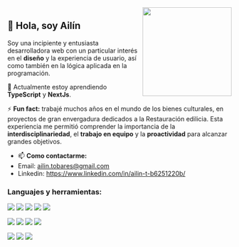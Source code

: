 <img align='right' src="https://media.tenor.com/0ygiqFaX-ssAAAAM/bongo-cat-typing.gif" width="200">
<h2>👋 Hola, soy Ailín</h2>

Soy una incipiente y entusiasta desarrolladora web con un particular interés en el **diseño** y la experiencia de usuario, así como también en la lógica aplicada en la programación.

🌱 Actualmente estoy aprendiendo **TypeScript** y **NextJs**.

⚡ **Fun fact:** trabajé muchos años en el mundo de los bienes culturales, en proyectos de gran envergadura dedicados a la Restauración edilicia. Esta experiencia me permitió comprender la importancia de la **interdisciplinariedad**, el **trabajo en equipo** y la **proactividad** para alcanzar grandes objetivos.

- 📫 **Como contactarme:**
- Email: ailin.tobares@gmail.com
- Linkedin: https://www.linkedin.com/in/ailin-t-b6251220b/


<h3 align="left">Languajes y herramientas:</h3>

<img src = "https://img.shields.io/badge/-HTML5-E34F26?style=flat&logo=html5&logoColor=white"> <img src = "https://img.shields.io/badge/-CSS3-1572B6?style=flat&logo=css3&logoColor=white"> <img src="https://img.shields.io/badge/-JavaScript-eed718?style=flat&logo=javascript&logoColor=ffffff"> <img src="https://img.shields.io/badge/-React.js-000000?style=flat&logo=react&logoColor=00c8ff"> <img src="https://img.shields.io/badge/-Redux.js-764ABC?style=flat&logo=redux&logoColor=white "> 

<img src="https://img.shields.io/badge/-Node.js-3C873A?style=flat&logo=Node.js&logoColor=white"> <img src="https://img.shields.io/badge/-Express.js-787878?style=flat&logo=Express&logoColor=white"> <img src="https://img.shields.io/badge/-PostgreSQL-31648C?style=flat&logo=postgresql&logoColor=FFFFFF"> <img src="https://img.shields.io/badge/-Sequelize-399AF3?style=flat&logo=sequelize&logoColor=FFFFFF"> 

<img src= 'https://img.shields.io/badge/-VS%20Code-blue?logo=visualstudio'> <img src='https://img.shields.io/badge/-Github-000?logo=github'> <img src='https://img.shields.io/badge/-Git-orange?logo=git&logoColor=ffffff'> 


<!---
a1l1n/a1l1n is a ✨ special ✨ repository because its `README.md` (this file) appears on your GitHub profile.
You can click the Preview link to take a look at your changes.
--->
